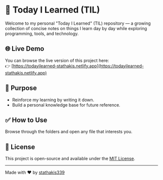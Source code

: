 # 📘 Today I Learned (TIL)

Welcome to my personal "Today I Learned" (TIL) repository — a growing collection of concise notes on things I learn day by day while exploring programming, tools, and technology.

## 🌐 Live Demo

You can browse the live version of this project here:  
👉 [https://todayilearned-stathakis.netlify.app](https://todayilearned-stathakis.netlify.app)

## 🧠 Purpose

- Reinforce my learning by writing it down.
- Build a personal knowledge base for future reference.

## ✅ How to Use

Browse through the folders and open any file that interests you. 

## 📜 License

This project is open-source and available under the [MIT License](../LICENSE).

---

Made with ❤️ by [stathakis339](https://github.com/stathakis339)

